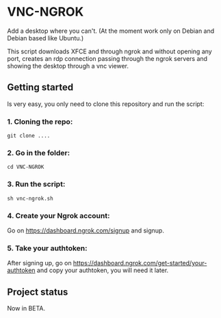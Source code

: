 # VNC-NGROK

Add a desktop where you can't. (At the moment work only on Debian and Debian based like Ubuntu.)

This script downloads XFCE and through ngrok and without opening any port, creates an rdp connection passing through the ngrok servers and showing the desktop through a vnc viewer.

## Getting started

Is very easy, you only need to clone this repository and run the script:

### 1. Cloning the repo:

```
git clone ....

```
### 2. Go in the folder:

```
cd VNC-NGROK

```
### 3. Run the script:

```
sh vnc-ngrok.sh

```

### 4. Create your Ngrok account:

Go on https://dashboard.ngrok.com/signup and signup.

### 5. Take your authtoken:

After signing up, go on https://dashboard.ngrok.com/get-started/your-authtoken and copy your authtoken, you will need it later.

## Project status

Now in BETA.

